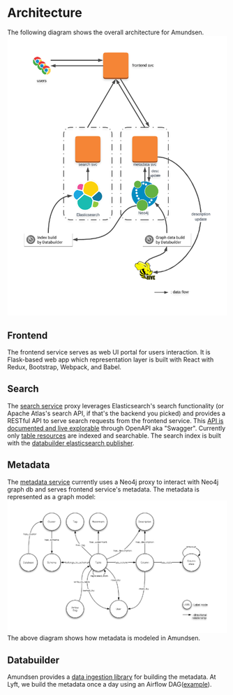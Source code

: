 # Architecture

The following diagram shows the overall architecture for Amundsen.
![](img/Amundsen_Architecture.png)

## Frontend
The frontend service serves as web UI portal for users interaction. 
It is Flask-based web app which representation layer is built with React with Redux, Bootstrap, Webpack, and Babel.

## Search
The [search service](https://github/lyft/amundsensearchlibrary#amundsen-search-service) proxy leverages Elasticsearch's search functionality (or Apache Atlas's search API, if that's the backend you picked) and 
provides a RESTful API to serve search requests from the frontend service. This [API is documented and live explorable]() through OpenAPI aka "Swagger".
Currently only [table resources](https://github.com/lyft/amundsendatabuilder/blob/master/databuilder/models/elasticsearch_document.py) are indexed and searchable.
The search index is built with the [databuilder elasticsearch publisher](https://github.com/lyft/amundsendatabuilder/blob/master/databuilder/publisher/elasticsearch_publisher.py).

## Metadata
The [metadata service](https://github/lyft/amundsenmetadatalibrary#amundsen-metadata-service) currently uses a Neo4j proxy to interact with Neo4j graph db and serves frontend service's metadata. 
The metadata is represented as a graph model:
![](img/graph_model.png)
The above diagram shows how metadata is modeled in Amundsen.

## Databuilder
Amundsen provides a [data ingestion library](https://github.com/lyft/amundsendatabuilder) for building the metadata. At Lyft, we build the metadata once a day 
using an Airflow DAG([example](https://github.com/lyft/amundsendatabuilder/blob/master/example/dags/sample_dag.py)).
